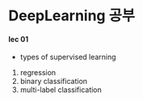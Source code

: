 # DeepLearning 공부

#### lec 01

- types of supervised learning
1. regression
2. binary classification
3. multi-label classification
